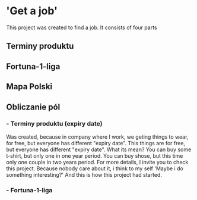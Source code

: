 # 'Get a job'
This project was created to find a job.
It consists of four parts

## Terminy produktu
## Fortuna-1-liga
## Mapa Polski
## Obliczanie pól

### - Terminy produktu (expiry date) 
Was created, because in company where I work, we geting things to wear, for free,
but everyone has different "expiry date".
This things are for free, but everyone has different "expiry date".
What its mean? 
You can buy some t-shirt, but only one in one year period.
You can buy shose, but this time only one couple in two years period.
For more details, I invite you to check this project.
Because nobody care about it, i think to my self 'Maybe i do something interesting?'
And this is how this project had started.

### - Fortuna-1-liga
